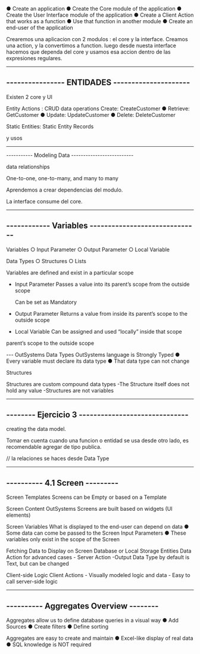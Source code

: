 ● Create an application
● Create the Core module of the application
● Create the User Interface module of the application
● Create a Client Action that works as a function
● Use that function in another module
● Create an end-user of the application


Crearemos una aplicacion con 2 modulos : el core y la interface.
Creamos una action, y la convertimos a function.
luego desde nuesta interface hacemos que dependa del core y usamos esa accion dentro de las expresiones regulares.

------------------------------------------------
---------------- ENTIDADES ---------------------
------------------------------------------------

Existen 2 core y UI

Entity Actions : CRUD data operations
Create: CreateCustomer
● Retrieve: GetCustomer
● Update: UpdateCustomer
● Delete: DeleteCustomer

Static Entities:
Static Entity Records

y usos


----------------------------------------------------
----------- Modeling Data --------------------------

data relationships 

One-to-one,
one-to-many,
and many to many

Aprendemos a crear dependencias del modulo.

La interface consume del core.

-----------------------------------------------------
------------ Variables ------------------------------
-----------------------------------------------------
Variables
○ Input Parameter
○ Output Parameter
○ Local Variable

Data Types
○ Structures
○ Lists

Variables are defined and exist in a particular scope 


- Input Parameter
Passes a value into its parent’s scope
from the outside scope
    
    Can be set as Mandatory

- Output Parameter
Returns a value from inside its
parent’s scope to the outside scope


- Local Variable
Can be assigned and used “locally”
inside that scope

parent’s scope to the outside scope

--- OutSystems Data Types
OutSystems language is Strongly Typed
● Every variable must declare its data type
● That data type can not change


Structures 

Structures are custom compound data types
-The Structure itself does not hold any value
-Structures are not variables 

---------------------------------------------------
-------- Ejercicio 3 ------------------------------
---------------------------------------------------

creating the data model.

Tomar en cuenta cuando una funcion o entidad se usa desde otro lado, es recomendable agregar de tipo publica.

// la relaciones se haces desde Data Type

-------------------------------
---------- 4.1 Screen ---------
-------------------------------
Screen Templates
Screens can be Empty or based on a Template

Screen Content
OutSystems Screens are built based on widgets (UI elements)

Screen Variables
What is displayed to the end-user can depend on data
● Some data can come be passed to the Screen
    Input Parameters
● These variables only exist in the scope of the
Screen

Fetching Data to Display on Screen
Database or Local Storage Entities
    Data Action for advanced cases
        - Server Action
        -Output Data Type by default is Text, but can be changed



Client-side Logic
    Client Actions
        - Visually modeled logic and data
        - Easy to call server-side logic

---------------------------------------
---------- Aggregates Overview --------
--------------------------------------- 

Aggregates allow us to define
database queries in a visual way
● Add Sources
● Create filters
● Define sorting


Aggregates are easy to create
and maintain
● Excel-like display of real data
● SQL knowledge is NOT required
